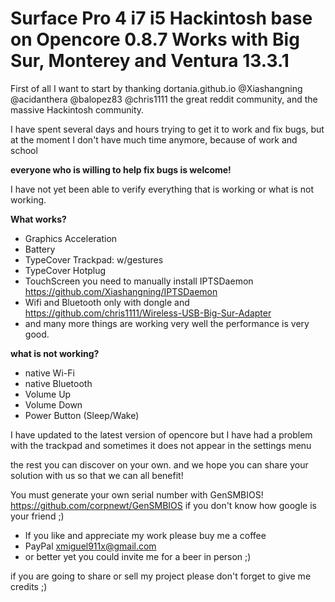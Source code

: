 # Surface Pro 4 i7 i5 Hackintosh base on Opencore 0.8.7 Works with Big Sur, Monterey and Ventura 13.3.1


First of all I want to start by thanking dortania.github.io @Xiashangning @acidanthera @balopez83 @chris1111 the great reddit community, and the massive Hackintosh community.

I have spent several days and hours trying to get it to work and fix bugs, but at the moment I don't have much time anymore, because of work and school

**everyone who is willing to help fix bugs is welcome!**


I have not yet been able to verify everything that is working or what is not working.








**What works?**


+ Graphics Acceleration
+ Battery
+ TypeCover Trackpad: w/gestures
+ TypeCover Hotplug
+ TouchScreen you need to manually install IPTSDaemon https://github.com/Xiashangning/IPTSDaemon
+ Wifi and Bluetooth only with dongle and https://github.com/chris1111/Wireless-USB-Big-Sur-Adapter
+ and many more things are working very well the performance is very good.


**what is not working?**

+ native Wi-Fi
+ native Bluetooth
+ Volume Up
+ Volume Down
+ Power Button (Sleep/Wake)

I have updated to the latest version of opencore but I have had a problem with the trackpad and sometimes it does not appear in the settings menu

the rest you can discover on your own. and we hope you can share your solution with us so that we can all benefit!

You must generate your own serial number with GenSMBIOS! https://github.com/corpnewt/GenSMBIOS if you don't know how google is your friend ;)






+ If you like and appreciate my work please buy me a coffee
+ PayPal xmiguel911x@gmail.com
+ or better yet you could invite me for a beer in person ;)


if you are going to share or sell my project please don't forget to give me credits ;)
